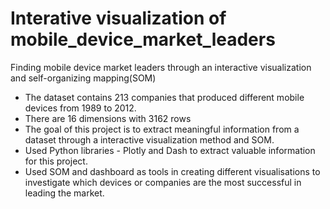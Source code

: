 # Interative visualization of mobile_device_market_leaders
Finding mobile device market leaders through an interactive visualization and self-organizing mapping(SOM)

* The dataset contains 213 companies that produced different mobile devices from 1989 to 2012.
* There are 16 dimensions with 3162 rows
* The goal of this project is to extract meaningful information from a dataset through a interactive visualization method and SOM.
* Used Python libraries - Plotly and Dash to extract valuable information for this project.
* Used SOM and dashboard as tools in creating different visualisations to investigate which devices or companies are the most successful in leading the market.
